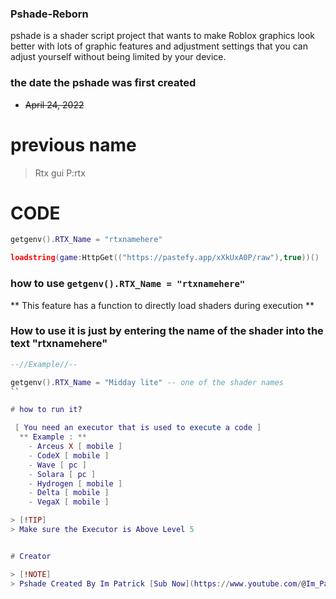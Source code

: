 
<!-- ABOUT THE PSHADE -->
### Pshade-Reborn
pshade is a shader script project that wants to make Roblox graphics look better with lots of graphic features and adjustment settings that you can adjust yourself without being limited by your device.

### the date the pshade was first created
* ~~April 24, 2022~~

# previous name
> Rtx gui
> P:rtx

# CODE

```lua
getgenv().RTX_Name = "rtxnamehere" 

loadstring(game:HttpGet(("https://pastefy.app/xXkUxA0P/raw"),true))() 
```

### how to use `getgenv().RTX_Name = "rtxnamehere"`

** This feature has a function to directly load shaders during execution **

### How to use it is just by entering the name of the shader into the text "rtxnamehere"

```lua
--//Example//--

getgenv().RTX_Name = "Midday lite" -- one of the shader names
``

# how to run it?

 [ You need an executor that is used to execute a code ]
  ** Example : **
    - Arceus X [ mobile ]
    - CodeX [ mobile ]
    - Wave [ pc ]
    - Solara [ pc ]
    - Hydrogen [ mobile ]
    - Delta [ mobile ]
    - VegaX [ mobile ]

> [!TIP]
> Make sure the Executor is Above Level 5


# Creator

> [!NOTE]
> Pshade Created By Im Patrick [Sub Now](https://www.youtube.com/@Im_Patrick).
